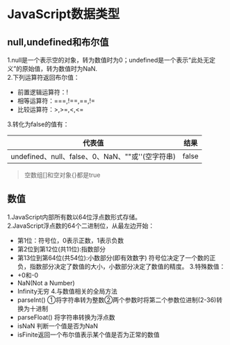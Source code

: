 # JavaScript数据类型
## null,undefined和布尔值
1.null是一个表示空的对象，转为数值时为0；undefined是一个表示“此处无定义”的原始值，转为数值时为NaN.  
2.下列运算符返回布尔值：
- 前置逻辑运算符：!
- 相等运算符：===,!==,==,!=
- 比较运算符：>,>=,<,<=  

3.转化为false的值有：  

| 代表值 | 结果 |
| :---: | :---: |
| undefined、null、false、0、NaN、""或''(空字符串) | false | 
> 空数组[]和空对象{}都是true
## 数值
1.JavaScript内部所有数以64位浮点数形式存储。  
2.JavaScript浮点数的64个二进制位，从最左边开始：  
- 第1位：符号位，0表示正数，1表示负数
- 第2位到第12位(共11位):指数部分  
- 第13位到第64位(共54位):小数部分(即有效数字)
符号位决定了一个数的正负，指数部分决定了数值的大小，小数部分决定了数值的精度。
3.特殊数值：  
- +0和-0  
- NaN(Not a Number)
- Infinity无穷
4.与数值相关的全局方法  
- parseInt() ①将字符串转为整数②两个参数时将第二个参数位进制(2-36)转换为十进制
- parseFloat() 将字符串转换为浮点数
- isNaN 判断一个值是否为NaN
- isFinite返回一个布尔值表示某个值是否为正常的数值
